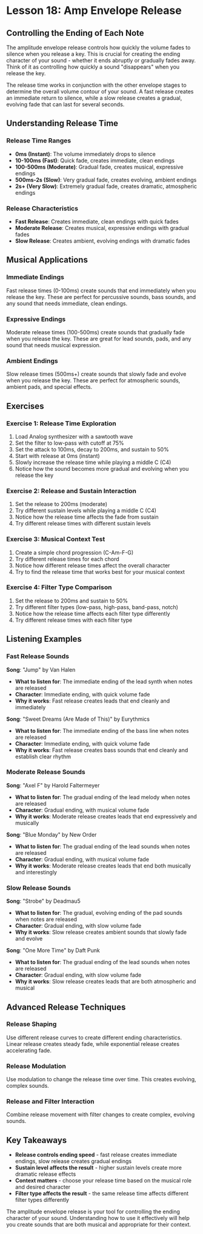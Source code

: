 # Lesson 18: Amp Envelope Release

## Controlling the Ending of Each Note

The amplitude envelope release controls how quickly the volume fades to silence when you release a key. This is crucial for creating the ending character of your sound - whether it ends abruptly or gradually fades away. Think of it as controlling how quickly a sound "disappears" when you release the key.

The release time works in conjunction with the other envelope stages to determine the overall volume contour of your sound. A fast release creates an immediate return to silence, while a slow release creates a gradual, evolving fade that can last for several seconds.

## Understanding Release Time

### Release Time Ranges

- **0ms (Instant)**: The volume immediately drops to silence
- **10-100ms (Fast)**: Quick fade, creates immediate, clean endings
- **100-500ms (Moderate)**: Gradual fade, creates musical, expressive endings
- **500ms-2s (Slow)**: Very gradual fade, creates evolving, ambient endings
- **2s+ (Very Slow)**: Extremely gradual fade, creates dramatic, atmospheric endings

### Release Characteristics

- **Fast Release**: Creates immediate, clean endings with quick fades
- **Moderate Release**: Creates musical, expressive endings with gradual fades
- **Slow Release**: Creates ambient, evolving endings with dramatic fades

## Musical Applications

### Immediate Endings

Fast release times (0-100ms) create sounds that end immediately when you release the key. These are perfect for percussive sounds, bass sounds, and any sound that needs immediate, clean endings.

### Expressive Endings

Moderate release times (100-500ms) create sounds that gradually fade when you release the key. These are great for lead sounds, pads, and any sound that needs musical expression.

### Ambient Endings

Slow release times (500ms+) create sounds that slowly fade and evolve when you release the key. These are perfect for atmospheric sounds, ambient pads, and special effects.

## Exercises

### Exercise 1: Release Time Exploration

1. Load Analog synthesizer with a sawtooth wave
2. Set the filter to low-pass with cutoff at 75%
3. Set the attack to 100ms, decay to 200ms, and sustain to 50%
4. Start with release at 0ms (instant)
5. Slowly increase the release time while playing a middle C (C4)
6. Notice how the sound becomes more gradual and evolving when you release the key

### Exercise 2: Release and Sustain Interaction

1. Set the release to 200ms (moderate)
2. Try different sustain levels while playing a middle C (C4)
3. Notice how the release time affects the fade from sustain
4. Try different release times with different sustain levels

### Exercise 3: Musical Context Test

1. Create a simple chord progression (C-Am-F-G)
2. Try different release times for each chord
3. Notice how different release times affect the overall character
4. Try to find the release time that works best for your musical context

### Exercise 4: Filter Type Comparison

1. Set the release to 200ms and sustain to 50%
2. Try different filter types (low-pass, high-pass, band-pass, notch)
3. Notice how the release time affects each filter type differently
4. Try different release times with each filter type

## Listening Examples

### Fast Release Sounds

**Song**: "Jump" by Van Halen

- **What to listen for**: The immediate ending of the lead synth when notes are released
- **Character**: Immediate ending, with quick volume fade
- **Why it works**: Fast release creates leads that end cleanly and immediately

**Song**: "Sweet Dreams (Are Made of This)" by Eurythmics

- **What to listen for**: The immediate ending of the bass line when notes are released
- **Character**: Immediate ending, with quick volume fade
- **Why it works**: Fast release creates bass sounds that end cleanly and establish clear rhythm

### Moderate Release Sounds

**Song**: "Axel F" by Harold Faltermeyer

- **What to listen for**: The gradual ending of the lead melody when notes are released
- **Character**: Gradual ending, with musical volume fade
- **Why it works**: Moderate release creates leads that end expressively and musically

**Song**: "Blue Monday" by New Order

- **What to listen for**: The gradual ending of the lead sounds when notes are released
- **Character**: Gradual ending, with musical volume fade
- **Why it works**: Moderate release creates leads that end both musically and interestingly

### Slow Release Sounds

**Song**: "Strobe" by Deadmau5

- **What to listen for**: The gradual, evolving ending of the pad sounds when notes are released
- **Character**: Gradual ending, with slow volume fade
- **Why it works**: Slow release creates ambient sounds that slowly fade and evolve

**Song**: "One More Time" by Daft Punk

- **What to listen for**: The gradual ending of the lead sounds when notes are released
- **Character**: Gradual ending, with slow volume fade
- **Why it works**: Slow release creates leads that are both atmospheric and musical

## Advanced Release Techniques

### Release Shaping

Use different release curves to create different ending characteristics. Linear release creates steady fade, while exponential release creates accelerating fade.

### Release Modulation

Use modulation to change the release time over time. This creates evolving, complex sounds.

### Release and Filter Interaction

Combine release movement with filter changes to create complex, evolving sounds.

## Key Takeaways

- **Release controls ending speed** - fast release creates immediate endings, slow release creates gradual endings
- **Sustain level affects the result** - higher sustain levels create more dramatic release effects
- **Context matters** - choose your release time based on the musical role and desired character
- **Filter type affects the result** - the same release time affects different filter types differently

The amplitude envelope release is your tool for controlling the ending character of your sound. Understanding how to use it effectively will help you create sounds that are both musical and appropriate for their context.

